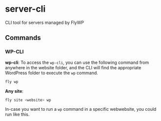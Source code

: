 # server-cli
CLI tool for servers managed by FlyWP

## Commands

### WP-CLI

**wp-cli**: To access the `wp-cli`, you can use the following command from anywhere in the website folder, and the CLI will find the appropriate WordPress folder to execute the `wp` command.

```bash
fly wp
```

**Any site**:

```bash
fly site <website> wp
```

In-case you want to run a `wp` command in a specific webwebsite, you could run like this.

